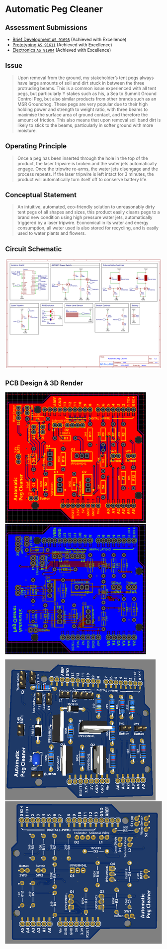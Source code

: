 # Automatic Peg Cleaner

## Assessment Submissions

- [Brief Development `AS 91698`](./Documentation/Brief%20Development%20AS%2091698.pdf) (Achieved with Excellence)
- [Prototyping `AS 91611`](./Documentation/Prototyping%20AS%2091611.pdf) (Achieved with Excellence)
- [Electronics `AS 91904`](./Documentation/Electronics%20AS%2091904.pdf) (Achieved with Excellence)

## Issue

> Upon removal from the ground, my stakeholder’s tent pegs always have large amounts of soil and dirt stuck in between the three protruding beams.
> This is a common issue experienced with all tent pegs, but particularly Y stakes such as his, a Sea to Summit Ground Control Peg, but also similar products from other brands such as an MSR Groundhog.
> These pegs are very popular due to their high holding power and strength to weight ratio, with three beams to maximise the surface area of ground contact, and therefore the amount of friction.
> This also means that upon removal soil band dirt is likely to stick to the beams, particularly in softer ground with more moisture.

## Operating Principle

> Once a peg has been inserted through the hole in the top of the product, the laser tripwire is broken and the water jets automatically engage.
> Once the tripwire re-arms, the water jets disengage and the process repeats.
> If the laser tripwire is left intact for 3 minutes, the product will automatically turn itself off to conserve battery life.

## Conceptual Statement

> An intuitive, automated, eco-friendly solution to unreasonably dirty tent pegs of all shapes and sizes, this product easily cleans pegs to a brand new condition using high pressure water jets, automatically triggered by a laser tripwire.
> Economical in its water and energy consumption, all water used is also stored for recycling, and is easily used to water plants and flowers.

## Circuit Schematic

![Circuit schematic](./Documentation/Photo%20Evidence/schematic.svg)

## PCB Design & 3D Render

![PCB topside](./Documentation/Photo%20Evidence/topside.png)
![PCB bottomside](./Documentation/Photo%20Evidence/bottomside.png)

![PCB topside render](./Documentation/Photo%20Evidence/topsiderender.png)
![PCB bottomside render](./Documentation/Photo%20Evidence/bottomsiderender.png)
